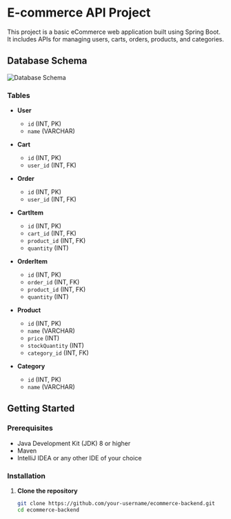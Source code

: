 # E-commerce API Project

This project is a basic eCommerce web application built using Spring Boot. It includes APIs for managing users, carts, orders, products, and categories.

## Database Schema

![Database Schema](![image](https://github.com/viveknunia/ECommerceBackend/assets/45126941/9c24246b-7e90-4eed-a129-d6d063f332fc)
)

### Tables

- **User**
  - `id` (INT, PK)
  - `name` (VARCHAR)

- **Cart**
  - `id` (INT, PK)
  - `user_id` (INT, FK)

- **Order**
  - `id` (INT, PK)
  - `user_id` (INT, FK)

- **CartItem**
  - `id` (INT, PK)
  - `cart_id` (INT, FK)
  - `product_id` (INT, FK)
  - `quantity` (INT)

- **OrderItem**
  - `id` (INT, PK)
  - `order_id` (INT, FK)
  - `product_id` (INT, FK)
  - `quantity` (INT)

- **Product**
  - `id` (INT, PK)
  - `name` (VARCHAR)
  - `price` (INT)
  - `stockQuantity` (INT)
  - `category_id` (INT, FK)

- **Category**
  - `id` (INT, PK)
  - `name` (VARCHAR)

## Getting Started

### Prerequisites

- Java Development Kit (JDK) 8 or higher
- Maven
- IntelliJ IDEA or any other IDE of your choice

### Installation

1. **Clone the repository**

   ```bash
   git clone https://github.com/your-username/ecommerce-backend.git
   cd ecommerce-backend
